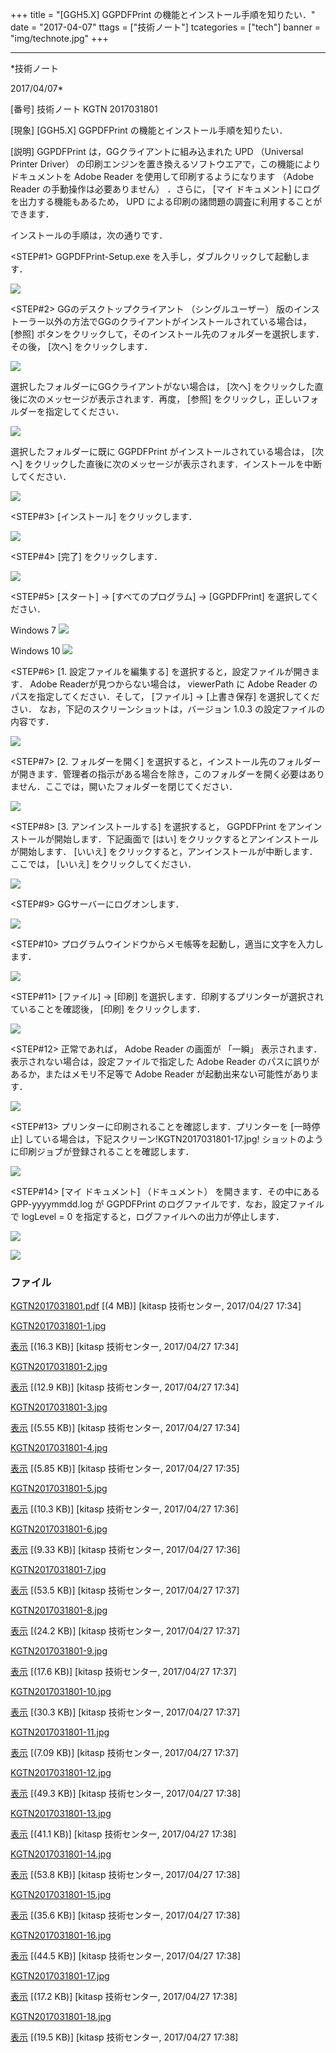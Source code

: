 ﻿+++
title = "[GGH5.X] GGPDFPrint の機能とインストール手順を知りたい．"
date = "2017-04-07"
ttags = ["技術ノート"]
tcategories = ["tech"]
banner = "img/technote.jpg"
+++

-----------------------------------------------------------------------------------------------------------------------------

*技術ノート

2017/04/07*


[番号]
技術ノート KGTN 2017031801

[現象]
[GGH5.X] GGPDFPrint の機能とインストール手順を知りたい．

[説明]
GGPDFPrint は，GGクライアントに組み込まれた UPD （Universal Printer
Driver）
の印刷エンジンを置き換えるソフトウエアで，この機能によりドキュメントを
Adobe Reader を使用して印刷するようになります （Adobe Reader
の手動操作は必要ありません） ．さらに， [マイ ドキュメント]
にログを出力する機能もあるため， UPD
による印刷の諸問題の調査に利用することができます．

インストールの手順は，次の通りです．

<STEP#1>
GGPDFPrint-Setup.exe を入手し，ダブルクリックして起動します．

![](http://techreport.kitasp.net/attachments/download/3461/KGTN2017031801-1.jpg)

<STEP#2>
GGのデスクトップクライアント （シングルユーザー）
版のインストーラー以外の方法でGGのクライアントがインストールされている場合は，
[参照]
ボタンをクリックして，そのインストール先のフォルダーを選択します．その後，
[次へ] をクリックします．

![](http://techreport.kitasp.net/attachments/download/3462/KGTN2017031801-2.jpg)

選択したフォルダーにGGクライアントがない場合は， [次へ]
をクリックした直後に次のメッセージが表示されます．再度， [参照]
をクリックし，正しいフォルダーを指定してください．

![](http://techreport.kitasp.net/attachments/download/3463/KGTN2017031801-3.jpg)

選択したフォルダーに既に GGPDFPrint がインストールされている場合は，
[次へ]
をクリックした直後に次のメッセージが表示されます．インストールを中断してください．

![](http://techreport.kitasp.net/attachments/download/3464/KGTN2017031801-4.jpg)

<STEP#3>
[インストール] をクリックします．

![](http://techreport.kitasp.net/attachments/download/3465/KGTN2017031801-5.jpg)

<STEP#4>
[完了] をクリックします．

![](http://techreport.kitasp.net/attachments/download/3466/KGTN2017031801-6.jpg)

<STEP#5>
[スタート] → [すべてのプログラム] → [GGPDFPrint]
を選択してください．

Windows 7
![](http://techreport.kitasp.net/attachments/download/3467/KGTN2017031801-7.jpg)

Windows 10
![](http://techreport.kitasp.net/attachments/download/3468/KGTN2017031801-8.jpg)

<STEP#6>
[1. 設定ファイルを編集する] を選択すると，設定ファイルが開きます．
Adobe Readerが見つからない場合は， viewerPath に Adobe Reader
のパスを指定してください．そして， [ファイル] → [上書き保存]
を選択してください． なお，下記のスクリーンショットは，バージョン 1.0.3
の設定ファイルの内容です．

![](http://techreport.kitasp.net/attachments/download/3469/KGTN2017031801-9.jpg)

<STEP#7>
[2. フォルダーを開く]
を選択すると，インストール先のフォルダーが開きます．管理者の指示がある場合を除き，このフォルダーを開く必要はありません．ここでは，開いたフォルダーを閉じてください．

![](http://techreport.kitasp.net/attachments/download/3470/KGTN2017031801-10.jpg)

<STEP#8>
[3. アンインストールする] を選択すると， GGPDFPrint
をアンインストールが開始します．下記画面で [はい]
をクリックするとアンインストールが開始します． [いいえ]
をクリックすると，アンインストールが中断します．ここでは， [いいえ]
をクリックしてください．

![](http://techreport.kitasp.net/attachments/download/3471/KGTN2017031801-11.jpg)

<STEP#9>
GGサーバーにログオンします．

![](http://techreport.kitasp.net/attachments/download/3472/KGTN2017031801-12.jpg)

<STEP#10>
プログラムウインドウからメモ帳等を起動し，適当に文字を入力します．

![](http://techreport.kitasp.net/attachments/download/3473/KGTN2017031801-13.jpg)

<STEP#11>
[ファイル] → [印刷]
を選択します．印刷するプリンターが選択されていることを確認後， [印刷]
をクリックします．

![](http://techreport.kitasp.net/attachments/download/3474/KGTN2017031801-14.jpg)

<STEP#12>
正常であれば， Adobe Reader の画面が 「一瞬」
表示されます．表示されない場合は，設定ファイルで指定した Adobe Reader
のパスに誤りがあるか，またはメモリ不足等で Adobe Reader
が起動出来ない可能性があります．

![](http://techreport.kitasp.net/attachments/download/3475/KGTN2017031801-15.jpg)

<STEP#13>
プリンターに印刷されることを確認します．プリンターを [一時停止]
している場合は，下記スクリーン!KGTN2017031801-17.jpg!
ショットのように印刷ジョブが登録されることを確認します．

![](http://techreport.kitasp.net/attachments/download/3476/KGTN2017031801-16.jpg)

<STEP#14>
[マイ ドキュメント] （ドキュメント） を開きます．その中にある
GPP-yyyymmdd.log が GGPDFPrint のログファイルです．なお，設定ファイルで
logLevel = 0 を指定すると，ログファイルへの出力が停止します．

![](http://techreport.kitasp.net/attachments/download/3477/KGTN2017031801-17.jpg)

![](http://techreport.kitasp.net/attachments/download/3478/KGTN2017031801-18.jpg)


### ファイル

 
 


[KGTN2017031801.pdf](http://techreport.kitasp.net/attachments/download/3460/KGTN2017031801.pdf)
 [(4 MB)] [kitasp 技術センター, 2017/04/27
17:34]

[KGTN2017031801-1.jpg](http://techreport.kitasp.net/attachments/download/3461/KGTN2017031801-1.jpg)

[表示](http://techreport.kitasp.net/attachments/3461/KGTN2017031801-1.jpg "表示")
 [(16.3 KB)] [kitasp 技術センター, 2017/04/27
17:34]

[KGTN2017031801-2.jpg](http://techreport.kitasp.net/attachments/download/3462/KGTN2017031801-2.jpg)

[表示](http://techreport.kitasp.net/attachments/3462/KGTN2017031801-2.jpg "表示")
 [(12.9 KB)] [kitasp 技術センター, 2017/04/27
17:34]

[KGTN2017031801-3.jpg](http://techreport.kitasp.net/attachments/download/3463/KGTN2017031801-3.jpg)

[表示](http://techreport.kitasp.net/attachments/3463/KGTN2017031801-3.jpg "表示")
 [(5.55 KB)] [kitasp 技術センター, 2017/04/27
17:34]

[KGTN2017031801-4.jpg](http://techreport.kitasp.net/attachments/download/3464/KGTN2017031801-4.jpg)

[表示](http://techreport.kitasp.net/attachments/3464/KGTN2017031801-4.jpg "表示")
 [(5.85 KB)] [kitasp 技術センター, 2017/04/27
17:35]

[KGTN2017031801-5.jpg](http://techreport.kitasp.net/attachments/download/3465/KGTN2017031801-5.jpg)

[表示](http://techreport.kitasp.net/attachments/3465/KGTN2017031801-5.jpg "表示")
 [(10.3 KB)] [kitasp 技術センター, 2017/04/27
17:36]

[KGTN2017031801-6.jpg](http://techreport.kitasp.net/attachments/download/3466/KGTN2017031801-6.jpg)

[表示](http://techreport.kitasp.net/attachments/3466/KGTN2017031801-6.jpg "表示")
 [(9.33 KB)] [kitasp 技術センター, 2017/04/27
17:36]

[KGTN2017031801-7.jpg](http://techreport.kitasp.net/attachments/download/3467/KGTN2017031801-7.jpg)

[表示](http://techreport.kitasp.net/attachments/3467/KGTN2017031801-7.jpg "表示")
 [(53.5 KB)] [kitasp 技術センター, 2017/04/27
17:37]

[KGTN2017031801-8.jpg](http://techreport.kitasp.net/attachments/download/3468/KGTN2017031801-8.jpg)

[表示](http://techreport.kitasp.net/attachments/3468/KGTN2017031801-8.jpg "表示")
 [(24.2 KB)] [kitasp 技術センター, 2017/04/27
17:37]

[KGTN2017031801-9.jpg](http://techreport.kitasp.net/attachments/download/3469/KGTN2017031801-9.jpg)

[表示](http://techreport.kitasp.net/attachments/3469/KGTN2017031801-9.jpg "表示")
 [(17.6 KB)] [kitasp 技術センター, 2017/04/27
17:37]

[KGTN2017031801-10.jpg](http://techreport.kitasp.net/attachments/download/3470/KGTN2017031801-10.jpg)

[表示](http://techreport.kitasp.net/attachments/3470/KGTN2017031801-10.jpg "表示")
 [(30.3 KB)] [kitasp 技術センター, 2017/04/27
17:37]

[KGTN2017031801-11.jpg](http://techreport.kitasp.net/attachments/download/3471/KGTN2017031801-11.jpg)

[表示](http://techreport.kitasp.net/attachments/3471/KGTN2017031801-11.jpg "表示")
 [(7.09 KB)] [kitasp 技術センター, 2017/04/27
17:37]

[KGTN2017031801-12.jpg](http://techreport.kitasp.net/attachments/download/3472/KGTN2017031801-12.jpg)

[表示](http://techreport.kitasp.net/attachments/3472/KGTN2017031801-12.jpg "表示")
 [(49.3 KB)] [kitasp 技術センター, 2017/04/27
17:38]

[KGTN2017031801-13.jpg](http://techreport.kitasp.net/attachments/download/3473/KGTN2017031801-13.jpg)

[表示](http://techreport.kitasp.net/attachments/3473/KGTN2017031801-13.jpg "表示")
 [(41.1 KB)] [kitasp 技術センター, 2017/04/27
17:38]

[KGTN2017031801-14.jpg](http://techreport.kitasp.net/attachments/download/3474/KGTN2017031801-14.jpg)

[表示](http://techreport.kitasp.net/attachments/3474/KGTN2017031801-14.jpg "表示")
 [(53.8 KB)] [kitasp 技術センター, 2017/04/27
17:38]

[KGTN2017031801-15.jpg](http://techreport.kitasp.net/attachments/download/3475/KGTN2017031801-15.jpg)

[表示](http://techreport.kitasp.net/attachments/3475/KGTN2017031801-15.jpg "表示")
 [(35.6 KB)] [kitasp 技術センター, 2017/04/27
17:38]

[KGTN2017031801-16.jpg](http://techreport.kitasp.net/attachments/download/3476/KGTN2017031801-16.jpg)

[表示](http://techreport.kitasp.net/attachments/3476/KGTN2017031801-16.jpg "表示")
 [(44.5 KB)] [kitasp 技術センター, 2017/04/27
17:38]

[KGTN2017031801-17.jpg](http://techreport.kitasp.net/attachments/download/3477/KGTN2017031801-17.jpg)

[表示](http://techreport.kitasp.net/attachments/3477/KGTN2017031801-17.jpg "表示")
 [(17.2 KB)] [kitasp 技術センター, 2017/04/27
17:38]

[KGTN2017031801-18.jpg](http://techreport.kitasp.net/attachments/download/3478/KGTN2017031801-18.jpg)

[表示](http://techreport.kitasp.net/attachments/3478/KGTN2017031801-18.jpg "表示")
 [(19.5 KB)] [kitasp 技術センター, 2017/04/27
17:38]


 


 


